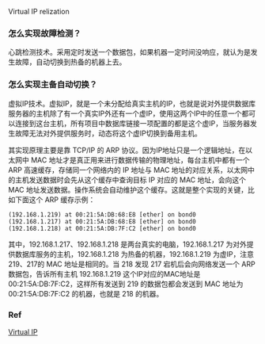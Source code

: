 Virtual IP relization

### 怎么实现故障检测？
心跳检测技术。采用定时发送一个数据包，如果机器一定时间没响应，就认为是发生故障，自动切换到热备的机器上去。

### 怎么实现主备自动切换？
虚拟IP技术。虚拟IP，就是一个未分配给真实主机的IP，也就是说对外提供数据库服务器的主机除了有一个真实IP外还有一个虚IP，使用这两个IP中的任意一个都可以连接到这台主机，所有项目中数据库链接一项配置的都是这个虚IP，当服务器发生故障无法对外提供服务时，动态将这个虚IP切换到备用主机。

其实现原理主要是靠 TCP/IP 的 ARP 协议。因为IP地址只是一个逻辑地址，在以太网中 MAC 地址才是真正用来进行数据传输的物理地址，每台主机中都有一个 ARP 高速缓存，存储同一个网络内的 IP 地址与 MAC 地址的对应关系，以太网中的主机发送数据时会先从这个缓存中查询目标 IP 对应的 MAC 地址，会向这个 MAC 地址发送数据。操作系统会自动维护这个缓存。这就是整个实现的关键，比如下面这个 ARP 缓存示例：

```
(192.168.1.219) at 00:21:5A:DB:68:E8 [ether] on bond0
(192.168.1.217) at 00:21:5A:DB:68:E8 [ether] on bond0
(192.168.1.218) at 00:21:5A:DB:7F:C2 [ether] on bond0
```

其中，192.168.1.217、192.168.1.218 是两台真实的电脑，192.168.1.217 为对外提供数据库服务的主机，192.168.1.218 为热备的机器，192.168.1.219 为虚IP，注意219、217的 MAC 地址是相同的。当 218 发现 217 宕机后会向网络发送一个 ARP 数据包，告诉所有主机 192.168.1.219 这个IP对应的MAC地址是 00:21:5A:DB:7F:C2，这样所有发送到 219 的数据包都会发送到 MAC 地址为 00:21:5A:DB:7F:C2 的机器，也就是 218 的机器。

### Ref
[Virtual IP](https://cloud.tencent.com/developer/article/1639566)
